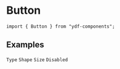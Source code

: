 # Button

`import { Button } from "ydf-components";`

## Examples

<code src="./dome/type.tsx">Type</code>
<code src="./dome/shape.tsx">Shape</code>
<code src="./dome/size.tsx">Size</code>
<code src="./dome/disabled.tsx">Disabled</code>